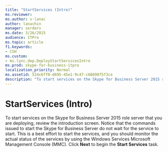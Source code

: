```yaml
---
title: "StartServices (Intro)"
ms.reviewer: 
ms.author: v-lanac
author: lanachin
manager: serdars
ms.date: 3/26/2015
audience: ITPro
ms.topic: article
f1.keywords:
- CSH
ms.custom:
- ms.lync.dep.DeployStartServicesIntro
ms.prod: skype-for-business-itpro
localization_priority: Normal
ms.assetid: 524c6ff0-d695-45e1-9c47-c68698f5f3ce
description: "To start services on the Skype for Business Server 2015 role server that you are deploying, review the introduction screen. Notice that the commands issued to start the Skype for Business Server do not wait for the service to start. This is a best effort to start the services, and you should monitor the actual status of the services by using the Windows Services Microsoft Management Console (MMC). Click Next to begin the Start Services task."
---
```


# StartServices (Intro)
 
To start services on the Skype for Business Server 2015 role server that you are deploying, review the introduction screen. Notice that the commands issued to start the Skype for Business Server do not wait for the service to start. This is a best effort to start the services, and you should monitor the actual status of the services by using the Windows Services Microsoft Management Console (MMC). Click **Next** to begin the **Start Services** task.
  

